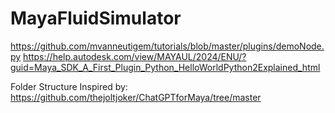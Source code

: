 # MayaFluidSimulator

https://github.com/mvanneutigem/tutorials/blob/master/plugins/demoNode.py
https://help.autodesk.com/view/MAYAUL/2024/ENU/?guid=Maya_SDK_A_First_Plugin_Python_HelloWorldPython2Explained_html


Folder Structure Inspired by:
https://github.com/thejoltjoker/ChatGPTforMaya/tree/master